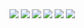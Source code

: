 <div>
  <img src="https://picsum.photos/200/45/?0">
  <img src="https://picsum.photos/200/44/?1">
  <img src="https://picsum.photos/200/43/?2">
  <img src="https://picsum.photos/200/42/?3">
  <img src="https://picsum.photos/200/41/?4">
  <img src="https://picsum.photos/200/40/?5">
</div>
